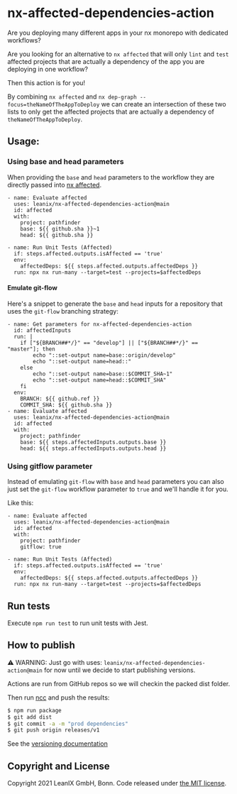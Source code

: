 # nx-affected-dependencies-action

Are you deploying many different apps in your nx monorepo with dedicated workflows?

Are you looking for an alternative to `nx affected` that will only `lint` and `test` affected projects that are actually a dependency of the app you are deploying in one workflow?

Then this action is for you!

By combining `nx affected` and `nx dep-graph --focus=theNameOfTheAppToDeploy` we can create an intersection of these two lists to only get the affected projects that are actually a dependency of `theNameOfTheAppToDeploy`.

## Usage:

### Using base and head parameters

When providing the `base` and `head` parameters to the workflow they are directly passed into [nx affected](https://nx.dev/l/r/cli/affected).

```
- name: Evaluate affected
  uses: leanix/nx-affected-dependencies-action@main
  id: affected
  with:
    project: pathfinder
    base: ${{ github.sha }}~1
    head: ${{ github.sha }}

- name: Run Unit Tests (Affected)
  if: steps.affected.outputs.isAffected == 'true'
  env:
    affectedDeps: ${{ steps.affected.outputs.affectedDeps }}
  run: npx nx run-many --target=test --projects=$affectedDeps
```

#### Emulate git-flow

Here's a snippet to generate the `base` and `head` inputs for a repository that uses the `git-flow` branching strategy:
```
- name: Get parameters for nx-affected-dependencies-action
  id: affectedInputs
  run: |
    if ["${BRANCH##*/}" == "develop"] || ["${BRANCH##*/}" == "master"]; then
        echo "::set-output name=base::origin/develop"
        echo "::set-output name=head::"
    else
        echo "::set-output name=base::$COMMIT_SHA~1"
        echo "::set-output name=head::$COMMIT_SHA"
    fi
  env:
    BRANCH: ${{ github.ref }}
    COMMIT_SHA: ${{ github.sha }}
- name: Evaluate affected
  uses: leanix/nx-affected-dependencies-action@main
  id: affected
  with:
    project: pathfinder
    base: ${{ steps.affectedInputs.outputs.base }}
    head: ${{ steps.affectedInputs.outputs.head }}
```

### Using gitflow parameter

Instead of emulating `git-flow` with `base` and `head` parameters you can also just set the `git-flow` workflow parameter to `true` and we'll handle it for you.

Like this:
```
- name: Evaluate affected
  uses: leanix/nx-affected-dependencies-action@main
  id: affected
  with:
    project: pathfinder
    gitflow: true

- name: Run Unit Tests (Affected)
  if: steps.affected.outputs.isAffected == 'true'
  env:
    affectedDeps: ${{ steps.affected.outputs.affectedDeps }}
  run: npx nx run-many --target=test --projects=$affectedDeps
```

## Run tests

Execute `npm run test` to run unit tests with Jest.

## How to publish

⚠️ WARNING: Just go with uses: `leanix/nx-affected-dependencies-action@main` for now until we decide to start publishing versions.

Actions are run from GitHub repos so we will checkin the packed dist folder. 

Then run [ncc](https://github.com/zeit/ncc) and push the results:
```bash
$ npm run package
$ git add dist
$ git commit -a -m "prod dependencies"
$ git push origin releases/v1
```

See the [versioning documentation](https://github.com/actions/toolkit/blob/master/docs/action-versioning.md)

## Copyright and License

Copyright 2021 LeanIX GmbH, Bonn. Code released under [the MIT license](LICENSE).